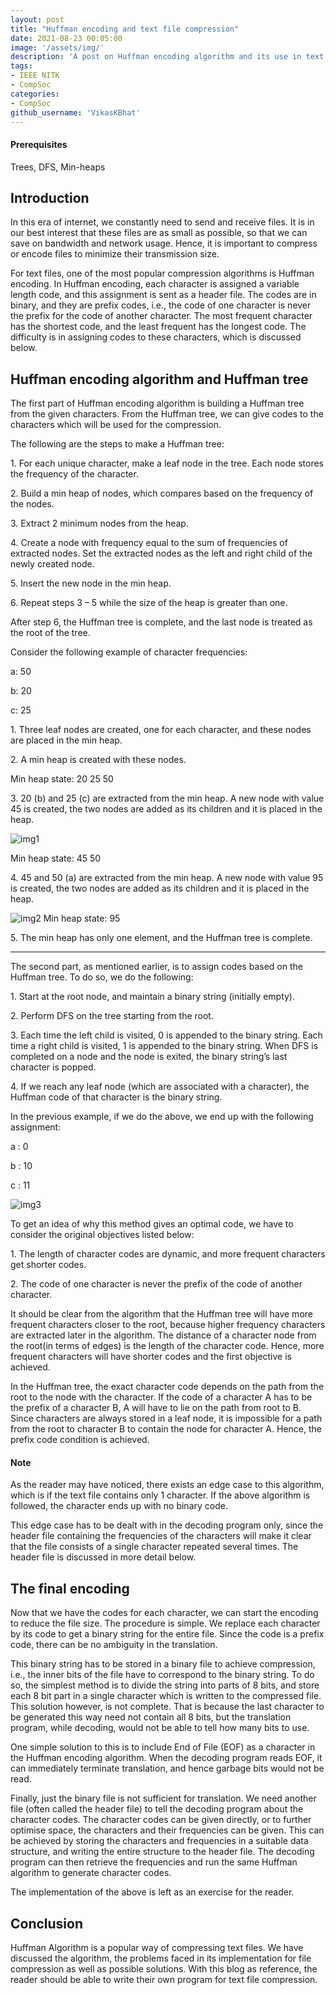 ```yaml
---
layout: post
title: "Huffman encoding and text file compression"
date: 2021-08-23 00:05:00
image: '/assets/img/'
description: 'A post on Huffman encoding algorithm and its use in text file compression'
tags:
- IEEE NITK
- CompSoc
categories:
- CompSoc  
github_username: 'VikasKBhat'
---
```


#### Prerequisites
Trees, DFS, Min-heaps

## Introduction

In this era of internet, we constantly need to send and receive files. It is in our best interest that these files are as small as possible, so that we can save on bandwidth and network usage. Hence, it is important to compress or encode files to minimize their transmission size.

For text files, one of the most popular compression algorithms is Huffman encoding. In Huffman encoding, each character is assigned a variable length code, and this assignment is sent as a header file. The codes are in binary, and they are prefix codes, i.e., the code of one character is never the prefix for the code of another character. The most frequent character has the shortest code, and the least frequent has the longest code. The difficulty is in assigning codes to these characters, which is discussed below.

## Huffman encoding algorithm and Huffman tree

The first part of Huffman encoding algorithm is building a Huffman tree from the given characters. From the Huffman tree, we can give codes to the characters which will be used for the compression.

The following are the steps to make a Huffman tree:

1\. For each unique character, make a leaf node in the tree. Each node stores the frequency of the character.

2\. Build a min heap of nodes, which compares based on the frequency of the nodes.

3\. Extract 2 minimum nodes from the heap.

4\. Create a node with frequency equal to the sum of frequencies of extracted nodes. Set the extracted nodes as the left and right child of the newly created node.

5\. Insert the new node in the min heap.

6\. Repeat steps 3 – 5 while the size of the heap is greater than one.

After step 6, the Huffman tree is complete, and the last node is treated as the root of the tree.

Consider the following example of character frequencies:

a: 50

b: 20

c: 25

1\. Three leaf nodes are created, one for each character, and these nodes are placed in the min heap.

2\. A min heap is created with these nodes.

Min heap state: 20 25 50

3\. 20 (b) and 25 (c\) are extracted from the min heap. A new node with value 45 is created, the two nodes are added as its children and it is placed in the heap.
	
![img1](/blog/assets/img/Huffman/img1.png)

Min heap state: 45 50

4\. 45 and 50 (a) are extracted from the min heap. A new node with value 95 is created, the two nodes are added as its children and it is placed in the heap.

![img2](/blog/assets/img/Huffman/img2.png)
Min heap state: 95

5\. The min heap has only one element, and the Huffman tree is complete.
- - - 
The second part, as mentioned earlier, is to assign codes based on the Huffman tree. To do so, we do the following:

1\. Start at the root node, and maintain a binary string (initially empty).

2\. Perform DFS on the tree starting from the root.

3\. Each time the left child is visited, 0 is appended to the binary string. Each time a right child is visited, 1 is appended to the binary string. When DFS is completed on a node and the node is exited, the binary string’s last character is popped.

4\. If we reach any leaf node (which are associated with a character), the Huffman code of that character is the binary string.

In the previous example, if we do the above, we end up with the following assignment:

a : 0

b : 10

c : 11

![img3](/blog/assets/img/Huffman/img3.png)

To get an idea of why this method gives an optimal code, we have to consider the original objectives listed below:

1\. The length of character codes are dynamic, and more frequent characters get shorter codes.

2\. The code of one character is never the prefix of the code of another character.

It should be clear from the algorithm that the Huffman tree will have more frequent characters closer to the root, because higher frequency characters are extracted later in the algorithm. The distance of a character node from the root(in terms of edges) is the length of the character code. Hence, more frequent characters will have shorter codes and the first objective is achieved.

In the Huffman tree, the exact character code depends on the path from the root to the node with the character. If the code of a character A has to be the prefix of a character B, A will have to lie on the path from root to B. Since characters are always stored in a leaf node, it is impossible for a path from the root to character B to contain the node for character A. Hence, the prefix code condition is achieved.

#### Note
As the reader may have noticed, there exists an edge case to this algorithm, which is if the text file contains only 1 character. If the above algorithm is followed, the character ends up with no binary code.

This edge case has to be dealt with in the decoding program only, since the header file containing the frequencies of the characters will make it clear that the file consists of a single character repeated several times. The header file is discussed in more detail below.

## The final encoding

Now that we have the codes for each character, we can start the encoding to reduce the file size. The procedure is simple. We replace each character by its code to get a binary string for the entire file. Since the code is a prefix code, there can be no ambiguity in the translation.

This binary string has to be stored in a binary file to achieve compression, i.e., the inner bits of the file have to correspond to the binary string. To do so, the simplest method is to divide the string into parts of 8 bits, and store each 8 bit part in a single character which is written to the compressed file. This solution however, is not complete. That is because the last character to be generated this way need not contain all 8 bits, but the translation program, while decoding, would not be able to tell how many bits to use.

One simple solution to this is to include End of File (EOF) as a character in the Huffman encoding algorithm. When the decoding program reads EOF, it can immediately terminate translation, and hence garbage bits would not be read.

Finally, just the binary file is not sufficient for translation. We need another file (often called the header file) to tell the decoding program about the character codes. The character codes can be given directly, or to further optimise space, the characters and their frequencies can be given. This can be achieved by storing the characters and frequencies in a suitable data structure, and writing the entire structure to the header file. The decoding program can then retrieve the frequencies and run the same Huffman algorithm to generate character codes.

The implementation of the above is left as an exercise for the reader.

## Conclusion
Huffman Algorithm is a popular way of compressing text files. We have discussed the algorithm, the problems faced in its implementation for file compression as well as possible solutions. With this blog as reference, the reader should be able to write their own program for text file compression.
